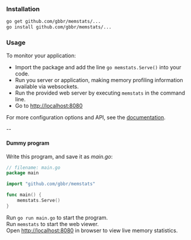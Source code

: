 ### Installation

```bash
go get github.com/gbbr/memstats/...
go install github.com/gbbr/memstats/...
```

### Usage

To monitor your application:  
* Import the package and add the line `go memstats.Serve()` into your code. 
* Run you server or application, making memory profiling information available via websockets.  
* Run the provided web server by executing `memstats` in the command line.  
* Go to [http://localhost:8080](http://localhost:8080)

For more configuration options and API, see the [documentation](http://godoc.org/github.com/gbbr/memstats).   

--

#### Dummy program

Write this program, and save it as _main.go_:

```go
// filename: main.go
package main

import "github.com/gbbr/memstats"

func main() {
	memstats.Serve()
}
```

Run `go run main.go` to start the program.  
Run `memstats` to start the web viewer.  
Open [http://localhost:8080](http://localhost:8080) in browser to view live memory statistics.   
